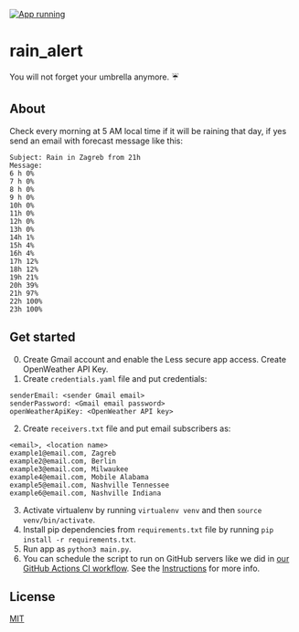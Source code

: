 [![App running](https://github.com/IvanVnucec/rain_alert/actions/workflows/main.yml/badge.svg?branch=master&event=schedule)](https://github.com/IvanVnucec/rain_alert/actions/workflows/main.yml)

# rain_alert
You will not forget your umbrella anymore. :umbrella:

## About
Check every morning at 5 AM local time if it will be raining that day, if yes 
send an email with forecast message like this:
```
Subject: Rain in Zagreb from 21h
Message:
6 h 0%
7 h 0%
8 h 0%
9 h 0%
10h 0%
11h 0%
12h 0%
13h 0%
14h 1%
15h 4%
16h 4%
17h 12%
18h 12%
19h 21%
20h 39%
21h 97%
22h 100%
23h 100%
```

## Get started
0. Create Gmail account and enable the Less secure app access. 
Create OpenWeather API Key.
1. Create `credentials.yaml` file and put credentials:
```
senderEmail: <sender Gmail email>
senderPassword: <Gmail email password>
openWeatherApiKey: <OpenWeather API key>
```
2. Create `receivers.txt` file and put email subscribers as:
```
<email>, <location name>
example1@email.com, Zagreb
example2@email.com, Berlin
example3@email.com, Milwaukee
example4@email.com, Mobile Alabama
example5@email.com, Nashville Tennessee
example6@email.com, Nashville Indiana
```
3. Activate virtualenv by running `virtualenv venv` and then `source venv/bin/activate`.
4. Install pip dependencies from `requirements.txt` file by running `pip install -r requirements.txt`.
5. Run app as `python3 main.py`.
6. You can schedule the script to run on GitHub servers like we did in [our GitHub Actions CI workflow](https://github.com/IvanVnucec/rain_alert/blob/master/.github/workflows/main.yml). 
See the [Instructions](./.github/workflows/README.md) for more info.

## License
[MIT](LICENSE.md)
